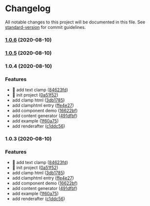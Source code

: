 # Changelog

All notable changes to this project will be documented in this file. See [standard-version](https://github.com/conventional-changelog/standard-version) for commit guidelines.

### [1.0.6](https://github.com/AlbertAZ1992/react-simple-clamp/compare/v1.0.5...v1.0.6) (2020-08-10)

### [1.0.5](https://github.com/AlbertAZ1992/react-simple-clamp/compare/v1.0.4...v1.0.5) (2020-08-10)

### 1.0.4 (2020-08-10)

### Features

- :lipstick: add text clamp ([84623fd](https://github.com/AlbertAZ1992/react-simple-clamp/commit/84623fd4ef82944163f2c6cc8488b657c58a2cec))
- :tada: init project ([0a51f52](https://github.com/AlbertAZ1992/react-simple-clamp/commit/0a51f5251163fad01660bfe47da45660378196a2))
- add clamp html ([3db1785](https://github.com/AlbertAZ1992/react-simple-clamp/commit/3db17858eea2bf56a6e4dbcc4447fbf1678c2d79))
- add clamphtml entry ([ffe4e27](https://github.com/AlbertAZ1992/react-simple-clamp/commit/ffe4e27ecb37db5ef7686370df07c885eb0c06f3))
- add component demo ([16622bf](https://github.com/AlbertAZ1992/react-simple-clamp/commit/16622bf57a3a72b22a3ad1bff15cc6d8c2ad372d))
- add content generator ([491dfbf](https://github.com/AlbertAZ1992/react-simple-clamp/commit/491dfbffff7777cea5db98be30858d74110ff337))
- add example ([1f60a75](https://github.com/AlbertAZ1992/react-simple-clamp/commit/1f60a7547e03c66d5cc6f0200a1d38a7f044b4e8))
- add renderafter ([c1ddc56](https://github.com/AlbertAZ1992/react-simple-clamp/commit/c1ddc56b4ca2c4ba0ada0958cca655e685412a41))

### 1.0.3 (2020-08-10)

### Features

- :lipstick: add text clamp ([84623fd](https://github.com/AlbertAZ1992/react-simple-clamp/commit/84623fd4ef82944163f2c6cc8488b657c58a2cec))
- :tada: init project ([0a51f52](https://github.com/AlbertAZ1992/react-simple-clamp/commit/0a51f5251163fad01660bfe47da45660378196a2))
- add clamp html ([3db1785](https://github.com/AlbertAZ1992/react-simple-clamp/commit/3db17858eea2bf56a6e4dbcc4447fbf1678c2d79))
- add clamphtml entry ([ffe4e27](https://github.com/AlbertAZ1992/react-simple-clamp/commit/ffe4e27ecb37db5ef7686370df07c885eb0c06f3))
- add component demo ([16622bf](https://github.com/AlbertAZ1992/react-simple-clamp/commit/16622bf57a3a72b22a3ad1bff15cc6d8c2ad372d))
- add content generator ([491dfbf](https://github.com/AlbertAZ1992/react-simple-clamp/commit/491dfbffff7777cea5db98be30858d74110ff337))
- add example ([1f60a75](https://github.com/AlbertAZ1992/react-simple-clamp/commit/1f60a7547e03c66d5cc6f0200a1d38a7f044b4e8))
- add renderafter ([c1ddc56](https://github.com/AlbertAZ1992/react-simple-clamp/commit/c1ddc56b4ca2c4ba0ada0958cca655e685412a41))
